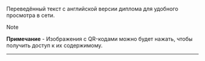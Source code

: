 Переведённый текст с английской версии диплома для удобного просмотра в сети.

> [!NOTE]
> **Примечание** - Изображения с QR-кодами можно будет нажать, чтобы получить доступ к их содержимому.

_________________________________________________________________________________________________________________________________________________________________________________________________________________
